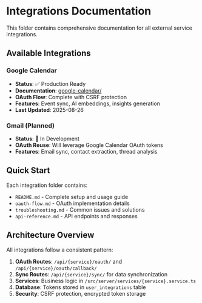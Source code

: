 # Integrations Documentation

This folder contains comprehensive documentation for all external service integrations.

## Available Integrations

### Google Calendar
- **Status**: ✅ Production Ready
- **Documentation**: [google-calendar/](./google-calendar/README.md)
- **OAuth Flow**: Complete with CSRF protection
- **Features**: Event sync, AI embeddings, insights generation
- **Last Updated**: 2025-08-26

### Gmail (Planned)
- **Status**: 🚧 In Development
- **OAuth Reuse**: Will leverage Google Calendar OAuth tokens
- **Features**: Email sync, contact extraction, thread analysis

## Quick Start

Each integration folder contains:
- `README.md` - Complete setup and usage guide
- `oauth-flow.md` - OAuth implementation details
- `troubleshooting.md` - Common issues and solutions
- `api-reference.md` - API endpoints and responses

## Architecture Overview

All integrations follow a consistent pattern:
1. **OAuth Routes**: `/api/{service}/oauth/` and `/api/{service}/oauth/callback/`
2. **Sync Routes**: `/api/{service}/sync/` for data synchronization
3. **Services**: Business logic in `/src/server/services/{service}.service.ts`
4. **Database**: Tokens stored in `user_integrations` table
5. **Security**: CSRF protection, encrypted token storage